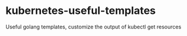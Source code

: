 # kubernetes-useful-templates
Useful golang templates, customize the output of kubectl get resources
